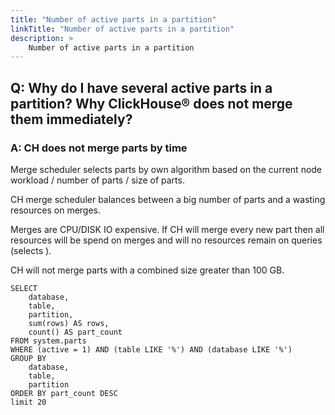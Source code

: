 ```yaml
---
title: "Number of active parts in a partition"
linkTitle: "Number of active parts in a partition"
description: >
    Number of active parts in a partition
---
```

## Q: Why do I have several active parts in a partition? Why ClickHouse® does not merge them immediately?

### A: CH does not merge parts by time

Merge scheduler selects parts by own algorithm based on the current node workload / number of parts / size of parts.

CH merge scheduler balances between a big number of parts and a wasting resources on merges.

Merges are CPU/DISK IO expensive. If CH will merge every new part then all resources will be spend on merges and will no resources remain on queries (selects ).

CH will not merge parts with a combined size greater than 100 GB.

```
SELECT
    database,
    table,
    partition,
    sum(rows) AS rows,
    count() AS part_count
FROM system.parts
WHERE (active = 1) AND (table LIKE '%') AND (database LIKE '%')
GROUP BY
    database,
    table,
    partition
ORDER BY part_count DESC
limit 20
```
